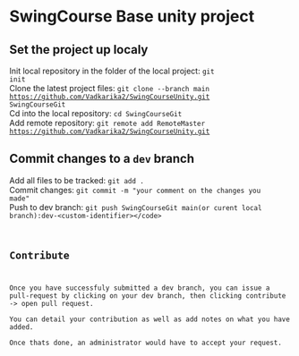 # SwingCourse Base unity project
## Set the project up localy
Init local repository in the folder of the local project: <code>git init</code>\
Clone the latest project files: <code>git clone --branch main https://github.com/Vadkarika2/SwingCourseUnity.git SwingCourseGit</code>\
Cd into the local repository: <code>cd SwingCourseGit</code>\
Add remote repository: <code>git remote add RemoteMaster https://github.com/Vadkarika2/SwingCourseUnity.git</code>
## Commit changes to a <code>dev</code> branch
Add all files to be tracked: <code>git add .</code>\
Commit changes: <code>git commit -m "your comment on the changes you made"</code>\
Push to dev branch: <code>git push SwingCourseGit main(or curent local branch):dev-\<custom-identifier>\</code>
## Contribute
Once you have successfuly submitted a dev branch, you can issue a pull-request by clicking on your dev branch, then clicking contribute -> open pull request.\
You can detail your contribution as well as add notes on what you have added.\
Once thats done, an administrator would have to accept your request.
